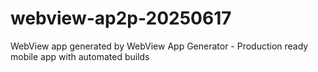 # webview-ap2p-20250617
WebView app generated by WebView App Generator - Production ready mobile app with automated builds
